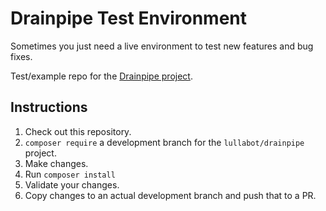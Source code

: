 # Drainpipe Test Environment
Sometimes you just need a live environment to test new features and bug fixes.

Test/example repo for the [Drainpipe project](https://github.com/Lullabot/drainpipe).

## Instructions
1. Check out this repository.
2. `composer require` a development branch for the `lullabot/drainpipe` project.
3. Make changes.
4. Run `composer install`
5. Validate your changes.
6. Copy changes to an actual development branch and push that to a PR.
